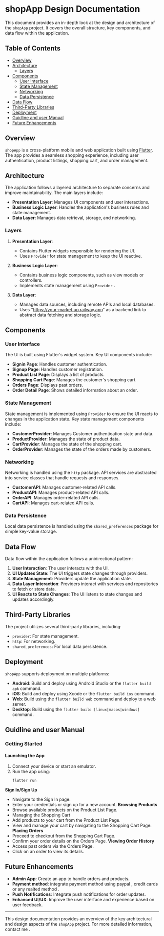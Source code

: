 # shopApp Design Documentation

This document provides an in-depth look at the design and architecture of the `shopApp` project. It covers the overall structure, key components, and data flow within the application.

## Table of Contents

- [Overview](#overview)
- [Architecture](#architecture)
  - [Layers](#layers)
- [Components](#components)
  - [User Interface](#user-interface)
  - [State Management](#state-management)
  - [Networking](#networking)
  - [Data Persistence](#data-persistence)
- [Data Flow](#data-flow)
- [Third-Party Libraries](#third-party-libraries)
- [Deployment](#deployment)
- [Guidline and user Manual](#guidlines)
- [Future Enhancements](#future-enhancements)

## Overview

`shopApp` is a cross-platform mobile and web application built using [Flutter](https://flutter.dev/). The app provides a seamless shopping experience, including user authentication, product listings, shopping cart, and order management.

## Architecture

The application follows a layered architecture to separate concerns and improve maintainability. The main layers include:

- **Presentation Layer**: Manages UI components and user interactions.
- **Business Logic Layer**: Handles the application's business rules and state management.
- **Data Layer**: Manages data retrieval, storage, and networking.

### Layers

1. **Presentation Layer**:

   - Contains Flutter widgets responsible for rendering the UI.
   - Uses `Provider` for state management to keep the UI reactive.

2. **Business Logic Layer**:

   - Contains business logic components, such as view models or controllers.
   - Implements state management using `Provider` .

3. **Data Layer**:
   - Manages data sources, including remote APIs and local databases.
   - Uses "https://your-market.up.railway.app" as a backend link to abstract data fetching and storage logic.

## Components

### User Interface

The UI is built using Flutter's widget system. Key UI components include:

- **Signin Page**: Handles customer authentication.
- **Signup Page**: Handles customer registration.
- **Product List Page**: Displays a list of products.
- **Shopping Cart Page**: Manages the customer's shopping cart.
- **Orders Page**: Displays past orders.
- **Order Detail Page**: Shows detailed information about an order.

### State Management

State management is implemented using `Provider` to ensure the UI reacts to changes in the application state. Key state management components include:

- **CustomerProvider**: Manages Customer authentication state and data.
- **ProductProvider**: Manages the state of product data.
- **CartProvider**: Manages the state of the shopping cart.
- **OrderProvider**: Manages the state of the orders made by customers.

### Networking

Networking is handled using the `http` package. API services are abstracted into service classes that handle requests and responses.

- **CustomerAPI**: Manages customer-related API calls.
- **ProductAPI**: Manages product-related API calls.
- **OrderAPI**: Manages order-related API calls.
- **CartAPI**: Manages cart-related API calls.

### Data Persistence

Local data persistence is handled using the `shared_preferences` package for simple key-value storage.

## Data Flow

Data flow within the application follows a unidirectional pattern:

1. **User Interaction**: The user interacts with the UI.
2. **UI Updates State**: The UI triggers state changes through providers.
3. **State Management**: Providers update the application state.
4. **Data Layer Interaction**: Providers interact with services and repositories to fetch or store data.
5. **UI Reacts to State Changes**: The UI listens to state changes and updates accordingly.

## Third-Party Libraries

The project utilizes several third-party libraries, including:

- `provider`: For state management.
- `http`: For networking.
- `shared_preferences`: For local data persistence.

## Deployment

`shopApp` supports deployment on multiple platforms:

- **Android**: Build and deploy using Android Studio or the `flutter build apk` command.
- **iOS**: Build and deploy using Xcode or the `flutter build ios` command.
- **Web**: Build using the `flutter build web` command and deploy to a web server.
- **Desktop**: Build using the `flutter build [linux|macos|windows]` command.

## Guidline and user Manual

### Getting Started

#### Launching the App

1. Connect your device or start an emulator.
2. Run the app using:
   ```bash
   flutter run
   ```

**Sign In/Sign Up**

- Navigate to the Sign In page.
- Enter your credentials or sign up for a new account.
  **Browsing Products**
- Browse available products on the Product List Page.
- Managing the Shopping Cart
- Add products to your cart from the Product List Page.
- View and manage your cart by navigating to the Shopping Cart Page.
  **Placing Orders**
- Proceed to checkout from the Shopping Cart Page.
- Confirm your order details on the Orders Page.
  **Viewing Order History**
- Access past orders via the Orders Page.
- Click on an order to view its details.

## Future Enhancements

- **Admin App**: Create an app to handle orders and products.
- **Payment method**: integrate payment method using paypal , credit cards or any realted method .
- **Push Notifications**: Integrate push notifications for order updates.
- **Enhanced UI/UX**: Improve the user interface and experience based on user feedback.

---

This design documentation provides an overview of the key architectural and design aspects of the `shopApp` project. For more detailed information, contact me .
